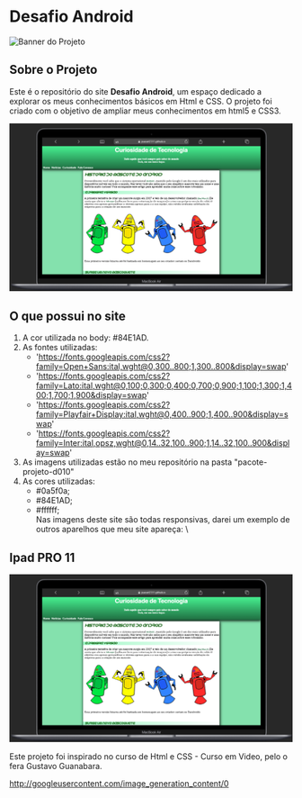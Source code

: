 # Desafio Android

![Banner do Projeto](https://placehold.co/1200x400/2ecc71/ffffff?text=Curiosidades+de+Tecnologia)

## Sobre o Projeto

Este é o repositório do site **Desafio Android**, um espaço dedicado a explorar os meus conhecimentos básicos em Html e CSS. O projeto foi criado com o objetivo de ampliar meus conhecimentos em html5 e CSS3.

![Inlustração do Site](https://github.com/JoaoArt2311/_desafio_/blob/main/img/img.01.png)

## O que possui no site
1. A cor utilizada no body: #84E1AD.
2. As fontes utilizadas: 
   * 'https://fonts.googleapis.com/css2?family=Open+Sans:ital,wght@0,300..800;1,300..800&display=swap'
   * 'https://fonts.googleapis.com/css2?family=Lato:ital,wght@0,100;0,300;0,400;0,700;0,900;1,100;1,300;1,400;1,700;1,900&display=swap'
   * 'https://fonts.googleapis.com/css2?family=Playfair+Display:ital,wght@0,400..900;1,400..900&display=swap'
   * 'https://fonts.googleapis.com/css2?family=Inter:ital,opsz,wght@0,14..32,100..900;1,14..32,100..900&display=swap'
3. As imagens utilizadas estão no meu repositório na pasta "pacote-projeto-d010" 
4. As cores utilizadas:
   * #0a5f0a; 
   * #84E1AD; 
   * #ffffff; \
Nas imagens deste site são todas responsivas, darei um exemplo de outros aparelhos que meu site apareça: \

## Ipad PRO 11

![Ipad PRO 11](https://github.com/JoaoArt2311/_desafio_/blob/main/img/img.01.png)

Este projeto foi inspirado no curso de Html e CSS - Curso em Video, pelo o fera Gustavo Guanabara.

http://googleusercontent.com/image_generation_content/0
